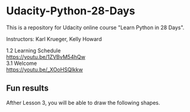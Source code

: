 # Udacity-Python-28-Days
This is a repository for Udacity online course "Learn Python in 28 Days".

Instructors: Karl Krueger, Kelly Howard

1.2 Learning Schedule   
https://youtu.be/1ZVBvM54hQw    
3.1 Welcome   
https://youtu.be/_XOoHSQIkkw   

## Fun results

Afther Lesson 3, you will be able to draw the following shapes.
<img scr="https://classroom.udacity.com/nanodegrees/nd302-cn/parts/65fba8bf-8616-4d0f-bd1a-c08de0de0382/modules/afdbbedb-ec5d-4655-867b-3c9997f0b4ef/lessons/d64e94fe-657c-4518-8ba1-b4d4c8fec6c9/concepts/5baabfe9-0cec-4aab-8b0e-c2537eb6c550#">
